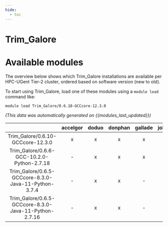 ```yaml
---
hide:
  - toc
---
```


Trim_Galore
===========

# Available modules


The overview below shows which Trim_Galore installations are available per HPC-UGent Tier-2 cluster, ordered based on software version (new to old).

To start using Trim_Galore, load one of these modules using a `module load` command like:

```shell
module load Trim_Galore/0.6.10-GCCcore-12.3.0
```

*(This data was automatically generated on {{modules_last_updated}})*  

| |accelgor|doduo|donphan|gallade|joltik|shinx|skitty|
| :---: | :---: | :---: | :---: | :---: | :---: | :---: | :---: |
|Trim_Galore/0.6.10-GCCcore-12.3.0|x|x|x|x|x|x|x|
|Trim_Galore/0.6.6-GCC-10.2.0-Python-2.7.18|-|x|x|x|-|-|-|
|Trim_Galore/0.6.5-GCCcore-8.3.0-Java-11-Python-3.7.4|-|x|x|-|-|-|-|
|Trim_Galore/0.6.5-GCCcore-8.3.0-Java-11-Python-2.7.16|-|x|x|-|-|-|-|
